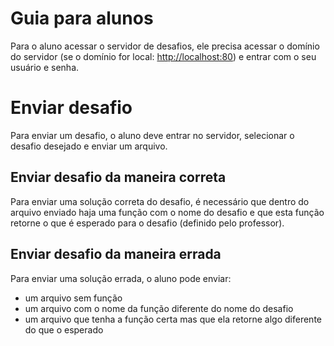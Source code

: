 # Guia para alunos
  
  Para o aluno acessar o servidor de desafios, ele precisa acessar o domínio do servidor (se o domínio for local: [http://localhost:80](http://localhost:80)) e           entrar com o seu usuário e senha.
  
# Enviar desafio 
  Para enviar um desafio, o aluno deve entrar no servidor, selecionar o desafio desejado e enviar um arquivo.
  
  
## Enviar desafio da maneira correta
  Para enviar uma solução correta do desafio, é necessário que dentro do arquivo enviado haja uma função com o nome do desafio e que esta função retorne o que é esperado para o desafio (definido pelo professor).
  
  
## Enviar desafio da maneira errada
  Para enviar uma solução errada, o aluno pode enviar:
  - um arquivo sem função
  - um arquivo com o nome da função diferente do nome do desafio
  - um arquivo que tenha a função certa mas que ela retorne algo diferente do que o esperado
